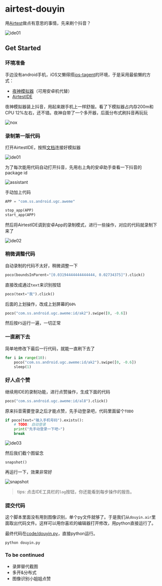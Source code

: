 # airtest-douyin

用[Airtest](https://github.com/AirtestProject/Airtest)做点有意思的事情，先来刷个抖音？

![ide01](./images/ide01.png)

## Get Started

### 环境准备

手边没有android手机，iOS又懒得搭[ios-tagent](https://github.com/AirtestProject/iOS-Tagent)的环境，于是采用最偷懒的方式：

*   [夜神模拟器](https://www.yeshen.com/)（可用安卓机代替）
*   [AirtestIDE](http://airtest.netease.com/)


夜神模拟器装上抖音，用起来跟手机上一样舒服。看了下模拟器占内存200m和CPU 12%左右，还不错。夜神自带了一个多开器，后面分布式刷抖音再玩玩

![nox](./images/nox.png)


### 录制第一版代码

打开AirtestIDE，按照[文档](http://airtest.netease.com/docs/cn/2_device_connection/3_emulator_connection.html#id2)连接好模拟器

![ide01](./images/ide01.png)

为了每次能用代码自动打开抖音，先用右上角的安卓助手查看一下抖音的package id

![assistant](./images/assistant.png)

手动加上代码

```python
APP = "com.ss.android.ugc.aweme"

stop_app(APP)
start_app(APP)
```

然后将AirtestIDE调到安卓App的录制模式，进行一些操作，对应的代码就录制下来了

![ide02](./images/ide02.png)


### 稍微调整代码

自动录制的代码不太好，稍微调整一下

```python
poco(boundsInParent="[0.03194444444444444, 0.02734375]").click()
```

直接改成通过`text`来识别按钮

```python
poco(text="我").click()
```

后面的上划操作，改成上划屏幕的``60%``

```python
poco("com.ss.android.ugc.aweme:id/ak2").swipe([0, -0.6])
```

然后按`F5`运行一遍，一切正常


### 一直刷下去

简单地修改下最后一行代码，就能一直刷下去了

```python
for i in range(10):
    poco("com.ss.android.ugc.aweme:id/ak2").swipe([0, -0.6])
    sleep(1)
```

### 好人点个赞

继续用IDE的录制功能，进行点赞操作，生成下面的代码

```python
poco("com.ss.android.ugc.aweme:id/al8").click()
```

原来抖音需要登录之后才能点赞，先手动登录吧，代码里面留个`TODO`

```python
if poco(text="输入手机号码").exists():
    # TODO: 自动登录
    print("先手动登录一下吧~")
    break
```

![ide03](./images/ide03.png)


然后我们截个图留念

```
snapshot()
```

再运行一下，效果非常好

![snapshot](./images/snapshot.png)


> tips: 点击IDE工具栏的`log`按钮，你还能看到每步操作的报告。



### 提交代码

这个脚本里面没有用到图像识别，单个py文件就够了。于是我们从``douyin.air``里面取出代码文件。这样可以用你喜欢的编辑器打开修改，用python直接运行了。

最终代码在[code/douyin.py](./code/douyin.py)，直接python运行。

```shell
python douyin.py
```

### To be continued

*   录屏替代截图
*   多开&分布式
*   图像识别小姐姐点赞
